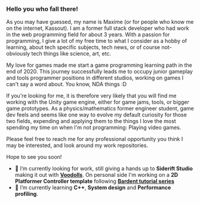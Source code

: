 ### Hello you who fall there!

As you may have guessed, my name is Maxime (or for people who know me on the internet, Kassout). 
I am a former full stack developer who had work in the web programming field for about 3 years. 
With a passion for programming, I give a lot of my free time to what I consider as a hobby of learning, 
about tech specific subjects, tech news, or of course not-obviously tech things like science, art, etc.

My love for games made me start a game programming learning path in the end of 2020. This journey successfully leads me to occupy junior gameplay and tools programmer positions in different studios, working on games I can't say a word about. You know, NDA things :D

If you're looking for me, it is therefore very likely that you will find me working with the Unity game engine, 
either for game jams, tools, or bigger game prototypes. As a physics/mathematics former engineer student, 
game dev feels and seems like one way to evolve my default curiosity for those two fields, 
expending and applying them to the things I love the most spending my time on when I'm not programming: Playing video games.

Please feel free to reach me for any professional opportunity you think I may be interested, and look around my work repositories.

Hope to see you soon!

- 🔭 I’m currently looking for work, still giving a hands up to <b>Siderift Studio</b> making it out with <b>[Voodolls](https://store.steampowered.com/app/2144830/Voodolls/)</b>. On personal side I'm working on a <b>2D Platformer Controller template</b> following <b>[Bardent tutorial series](https://www.youtube.com/playlist?list=PLy78FINcVmjA0zDBhLuLNL1Jo6xNMMq-W)</b>
- 🌱 I’m currently learning <b>C++</b>, <b>System design</b> and <b>Performance profiling</b>.
